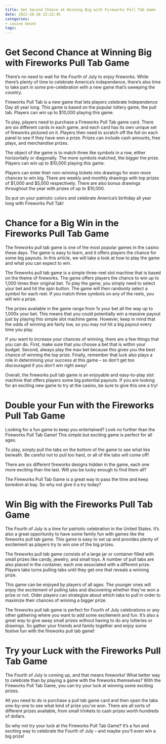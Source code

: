 ```yaml
---
title: Get Second Chance at Winning Big with Fireworks Pull Tab Game 
date: 2022-10-28 22:22:45
categories:
- casino bouns
tags:
---
```



#  Get Second Chance at Winning Big with Fireworks Pull Tab Game 

There’s no need to wait for the Fourth of July to enjoy fireworks. While there’s plenty of time to celebrate America’s independence, there’s also time to take part in some pre-celebration with a new game that’s sweeping the country.

Fireworks Pull Tab is a new game that lets players celebrate Independence Day all year long. This game is based on the popular lottery game, the pull tab. Players can win up to $10,000 playing this game.

To play, players need to purchase a Fireworks Pull Tab game card. There are six different cards in each game, and each card has its own unique set of fireworks pictured on it. Players then need to scratch off the foil on each panel to see if they have won a prize. Prizes can include cash amounts, free plays, and merchandise prizes.

The object of the game is to match three like symbols in a row, either horizontally or diagonally. The more symbols matched, the bigger the prize. Players can win up to $10,000 playing this game.

Players can enter their non-winning tickets into drawings for even more chances to win big. There are weekly and monthly drawings with top prizes of $1,000 and $5,000 respectively. There are also bonus drawings throughout the year with prizes of up to $10,000.

So put on your patriotic colors and celebrate America’s birthday all year long with Fireworks Pull Tab!

#  Chance for a Big Win in the Fireworks Pull Tab Game 

The fireworks pull tab game is one of the most popular games in the casino these days. The game is easy to learn, and it offers players the chance for some big payouts. In this article, we will take a look at how to play the game and what you can expect to win.

The fireworks pull tab game is a simple three-reel slot machine that is based on the theme of fireworks. The game offers players the chance to win up to 1,000 times their original bet. To play the game, you simply need to select your bet and hit the spin button. The game will then randomly select a symbol for each reel. If you match three symbols on any of the reels, you will win a prize.

The prizes available in the game range from 1x your bet all the way up to 1,000x your bet. This means that you could potentially win a massive payout just by playing this simple slot machine game. However, keep in mind that the odds of winning are fairly low, so you may not hit a big payout every time you play.

If you want to increase your chances of winning, there are a few things that you can do. First, make sure that you choose a bet that is within your budget. Second, always play the max bet because this gives you the best chance of winning the top prize. Finally, remember that luck also plays a role in determining your success at this game – so don’t get too discouraged if you don’t win right away!

Overall, the fireworks pull tab game is an enjoyable and easy-to-play slot machine that offers players some big potential payouts. If you are looking for an exciting new game to try at the casino, be sure to give this one a try!

#  Double your Fun with the Fireworks Pull Tab Game 

Looking for a fun game to keep you entertained? Look no further than the Fireworks Pull Tab Game! This simple but exciting game is perfect for all ages.

To play, simply pull the tabs on the bottom of the game to see what lies beneath. Be careful not to pull too hard, or all of the tabs will come off!

There are six different fireworks designs hidden in the game, each one more exciting than the last. Will you be lucky enough to find them all? 

The Fireworks Pull Tab Game is a great way to pass the time and keep boredom at bay. So why not give it a try today?

#  Win Big with the Fireworks Pull Tab Game 

The Fourth of July is a time for patriotic celebration in the United States. It’s also a great opportunity to have some family fun with games like the fireworks pull tab game. This game is easy to set up and provides plenty of excitement as players try to win one of the big prizes.

The fireworks pull tab game consists of a large jar or container filled with small prizes like candy, jewelry, and small toys. A number of pull tabs are also placed in the container, each one associated with a different prize. Players take turns pulling tabs until they get one that reveals a winning prize.

This game can be enjoyed by players of all ages. The younger ones will enjoy the excitement of pulling tabs and discovering whether they’ve won a prize or not. Older players can strategize about which tabs to pull in order to maximize their chances of winning a bigger prize.

The fireworks pull tab game is perfect for Fourth of July celebrations or any other gathering where you want to add some excitement and fun. It’s also a great way to give away small prizes without having to do any lotteries or drawings. So gather your friends and family together and enjoy some festive fun with the fireworks pull tab game!

#  Try your Luck with the Fireworks Pull Tab Game

The Fourth of July is coming up, and that means fireworks! What better way to celebrate than by playing a game with the fireworks themselves? With the Fireworks Pull Tab Game, you can try your luck at winning some exciting prizes.

All you need to do is purchase a pull tab game card and then open the tabs one-by-one to see what kind of prize you’ve won. There are all sorts of different prizes available, from small trinkets to cash prizes worth hundreds of dollars.

So why not try your luck at the Fireworks Pull Tab Game? It’s a fun and exciting way to celebrate the Fourth of July – and maybe you’ll even win a big prize!